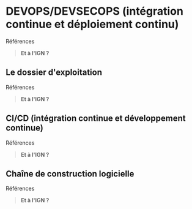 # DEVOPS/DEVSECOPS (intégration continue et déploiement continu)

Références

> **Et à l'IGN ?**

## Le dossier d'exploitation

Références

> **Et à l'IGN ?**

## CI/CD (intégration continue et développement continue)

Références

> **Et à l'IGN ?**

## Chaîne de construction logicielle

Références

> **Et à l'IGN ?**
